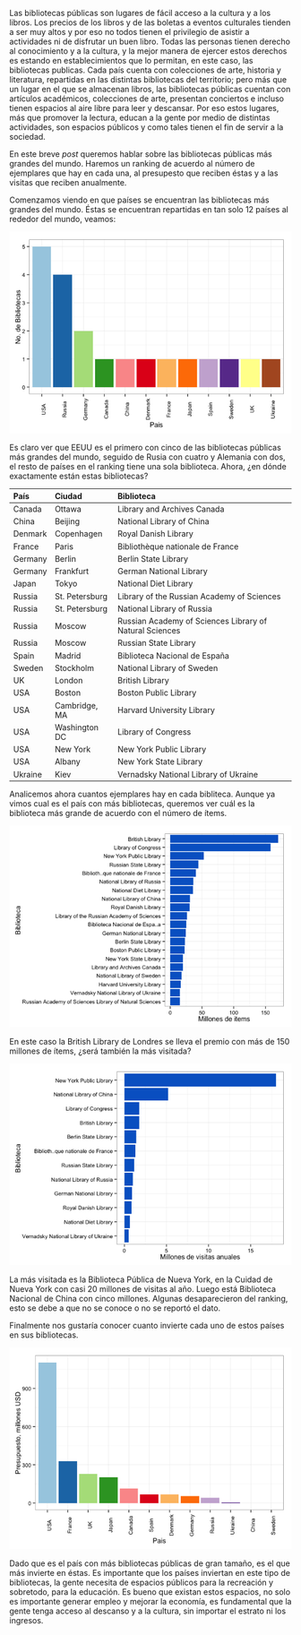 Las bibliotecas públicas son lugares de fácil acceso a la cultura y a los libros. Los precios de los libros y de las boletas a eventos culturales tienden a ser muy altos y por eso no todos tienen el privilegio de asistir a actividades ni de disfrutar un buen libro. Todas las personas tienen derecho al conocimiento y a la cultura, y la mejor manera de ejercer estos derechos es estando en establecimientos que lo permitan, en este caso, las bibliotecas publicas. Cada país cuenta con colecciones de arte, historia y literatura, repartidas en las distintas bibliotecas del territorio; pero más que un lugar en el que se almacenan libros, las bibliotecas públicas cuentan con artículos académicos, colecciones de arte, presentan conciertos e incluso tienen espacios al aire libre para leer y descansar. Por eso estos lugares, más que promover la lectura, educan a la gente por medio de distintas actividades, son espacios públicos y como tales tienen el fin de servir a la sociedad.

En este breve _post_ queremos hablar sobre las bibliotecas públicas más grandes del mundo. Haremos un ranking de acuerdo al número de ejemplares que hay en cada una, al presupesto que reciben éstas y a las visitas que reciben anualmente.

Comenzamos viendo en que países se encuentran las bibliotecas más grandes del mundo. Éstas se encuentran repartidas en tan solo 12 países al rededor del mundo, veamos:

![Countries Largest Libraries](./details_files/figure-html/countries.png)

Es claro ver que EEUU es el primero con cinco de las bibliotecas públicas más grandes del mundo, seguido de Rusia con cuatro y Alemania con dos, el resto de países en el ranking tiene una sola biblioteca. Ahora, ¿en dónde exactamente están estas bibliotecas?


|País |Ciudad          |Biblioteca                                                    |
|:--------|:--------------|:-------------------------------------------------------|
|Canada   |Ottawa         |Library and Archives Canada                             |
|China    |Beijing        |National Library of China                               |
|Denmark  |Copenhagen     |Royal Danish Library                                    |
|France   |Paris          |Bibliothèque nationale de France                        |
|Germany  |Berlin         |Berlin State Library                                    |
|Germany  |Frankfurt      |German National Library                                 |
|Japan    |Tokyo          |National Diet Library                                   |
|Russia   |St. Petersburg |Library of the Russian Academy of Sciences              |
|Russia   |St. Petersburg |National Library of Russia                              |
|Russia   |Moscow         |Russian Academy of Sciences Library of Natural Sciences |
|Russia   |Moscow         |Russian State Library                                   |
|Spain    |Madrid         |Biblioteca Nacional de España                           |
|Sweden   |Stockholm      |National Library of Sweden                              |
|UK       |London         |British Library                                         |
|USA      |Boston         |Boston Public Library                                   |
|USA      |Cambridge, MA  |Harvard University Library                              |
|USA      |Washington DC  |Library of Congress                                     |
|USA      |New York       |New York Public Library                                 |
|USA      |Albany         |New York State Library                                  |
|Ukraine  |Kiev           |Vernadsky National Library of Ukraine                   |


Analicemos ahora cuantos ejemplares hay en cada bibliteca. Aunque ya vimos cual es el país con más bibliotecas, queremos ver cuál es la biblioteca más grande de acuerdo con el número de ítems.

![Number of items](./details_files/figure-html/items.png) 

En este caso la British Library de Londres se lleva el premio con más de 150 millones de ítems, ¿será también la más visitada?

![Visitas anuales](./details_files/figure-html/visit.png) 

La más visitada es la Biblioteca Pública de Nueva York, en la Cuidad de Nueva York con casi 20 millones de visitas al año. Luego está Biblioteca Nacional de China con cinco millones. Algunas desaparecieron del ranking, esto se debe a que no se conoce o no se reportó el dato.

Finalmente nos gustaría conocer cuanto invierte cada uno de estos países en sus bibliotecas.

![Budget Million USD](./details_files/figure-html/budget.png) 

Dado que es el país con más bibliotecas públicas de gran tamaño, es el que más invierte en éstas. Es importante que los países inviertan en este tipo de bibliotecas, la gente necesita de espacios públicos para la recreación y sobretodo, para la educación. Es bueno que existan estos espacios, no solo es importante generar empleo y mejorar la economía, es fundamental que la gente tenga acceso al descanso y a la cultura, sin importar el estrato ni los ingresos.



